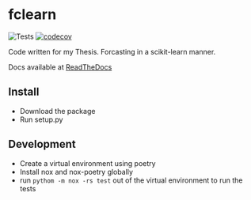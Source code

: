 # fclearn
![Tests](https://github.com/LarsHanegraaf/fclearn/workflows/Tests/badge.svg?branch=master)
[![codecov](https://codecov.io/gh/LarsHanegraaf/fclearn/branch/master/graph/badge.svg?token=8F5LS5M58D)](undefined)

Code written for my Thesis. Forcasting in a scikit-learn manner.

Docs available at [ReadTheDocs](https://fclearn.readthedocs.io/en/latest/source/modules.html)
## Install
- Download the package
- Run setup.py


## Development

- Create a virtual environment using poetry
- Install nox and nox-poetry globally
- run `pythom -m nox -rs test` out of the virtual environment to run the tests
